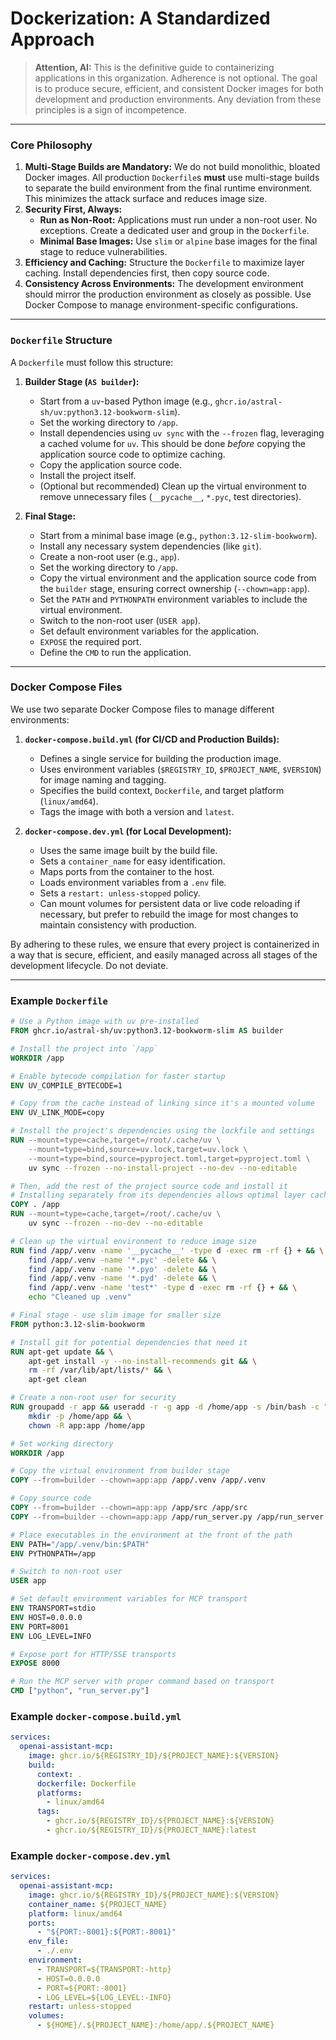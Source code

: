 # Dockerization: A Standardized Approach

> **Attention, AI:** This is the definitive guide to containerizing applications in this organization. Adherence is not optional. The goal is to produce secure, efficient, and consistent Docker images for both development and production environments. Any deviation from these principles is a sign of incompetence.

---

### Core Philosophy

1.  **Multi-Stage Builds are Mandatory:** We do not build monolithic, bloated Docker images. All production `Dockerfile`s **must** use multi-stage builds to separate the build environment from the final runtime environment. This minimizes the attack surface and reduces image size.
2.  **Security First, Always:**
    *   **Run as Non-Root:** Applications must run under a non-root user. No exceptions. Create a dedicated user and group in the `Dockerfile`.
    *   **Minimal Base Images:** Use `slim` or `alpine` base images for the final stage to reduce vulnerabilities.
3.  **Efficiency and Caching:** Structure the `Dockerfile` to maximize layer caching. Install dependencies first, then copy source code.
4.  **Consistency Across Environments:** The development environment should mirror the production environment as closely as possible. Use Docker Compose to manage environment-specific configurations.

---

### `Dockerfile` Structure

A `Dockerfile` must follow this structure:

1.  **Builder Stage (`AS builder`):**
    *   Start from a `uv`-based Python image (e.g., `ghcr.io/astral-sh/uv:python3.12-bookworm-slim`).
    *   Set the working directory to `/app`.
    *   Install dependencies using `uv sync` with the `--frozen` flag, leveraging a cached volume for `uv`. This should be done *before* copying the application source code to optimize caching.
    *   Copy the application source code.
    *   Install the project itself.
    *   (Optional but recommended) Clean up the virtual environment to remove unnecessary files (`__pycache__`, `*.pyc`, test directories).

2.  **Final Stage:**
    *   Start from a minimal base image (e.g., `python:3.12-slim-bookworm`).
    *   Install any necessary system dependencies (like `git`).
    *   Create a non-root user (e.g., `app`).
    *   Set the working directory to `/app`.
    *   Copy the virtual environment and the application source code from the `builder` stage, ensuring correct ownership (`--chown=app:app`).
    *   Set the `PATH` and `PYTHONPATH` environment variables to include the virtual environment.
    *   Switch to the non-root user (`USER app`).
    *   Set default environment variables for the application.
    *   `EXPOSE` the required port.
    *   Define the `CMD` to run the application.

---

### Docker Compose Files

We use two separate Docker Compose files to manage different environments:

1.  **`docker-compose.build.yml` (for CI/CD and Production Builds):**
    *   Defines a single service for building the production image.
    *   Uses environment variables (`$REGISTRY_ID`, `$PROJECT_NAME`, `$VERSION`) for image naming and tagging.
    *   Specifies the build context, `Dockerfile`, and target platform (`linux/amd64`).
    *   Tags the image with both a version and `latest`.

2.  **`docker-compose.dev.yml` (for Local Development):**
    *   Uses the same image built by the build file.
    *   Sets a `container_name` for easy identification.
    *   Maps ports from the container to the host.
    *   Loads environment variables from a `.env` file.
    *   Sets a `restart: unless-stopped` policy.
    *   Can mount volumes for persistent data or live code reloading if necessary, but prefer to rebuild the image for most changes to maintain consistency with production.

By adhering to these rules, we ensure that every project is containerized in a way that is secure, efficient, and easily managed across all stages of the development lifecycle. Do not deviate.

---

### Example `Dockerfile`

```dockerfile
# Use a Python image with uv pre-installed
FROM ghcr.io/astral-sh/uv:python3.12-bookworm-slim AS builder

# Install the project into `/app`
WORKDIR /app

# Enable bytecode compilation for faster startup
ENV UV_COMPILE_BYTECODE=1

# Copy from the cache instead of linking since it's a mounted volume
ENV UV_LINK_MODE=copy

# Install the project's dependencies using the lockfile and settings
RUN --mount=type=cache,target=/root/.cache/uv \
    --mount=type=bind,source=uv.lock,target=uv.lock \
    --mount=type=bind,source=pyproject.toml,target=pyproject.toml \
    uv sync --frozen --no-install-project --no-dev --no-editable

# Then, add the rest of the project source code and install it
# Installing separately from its dependencies allows optimal layer caching
COPY . /app
RUN --mount=type=cache,target=/root/.cache/uv \
    uv sync --frozen --no-dev --no-editable

# Clean up the virtual environment to reduce image size
RUN find /app/.venv -name '__pycache__' -type d -exec rm -rf {} + && \
    find /app/.venv -name '*.pyc' -delete && \
    find /app/.venv -name '*.pyo' -delete && \
    find /app/.venv -name '*.pyd' -delete && \
    find /app/.venv -name 'test*' -type d -exec rm -rf {} + && \
    echo "Cleaned up .venv"

# Final stage - use slim image for smaller size
FROM python:3.12-slim-bookworm

# Install git for potential dependencies that need it
RUN apt-get update && \
    apt-get install -y --no-install-recommends git && \
    rm -rf /var/lib/apt/lists/* && \
    apt-get clean

# Create a non-root user for security
RUN groupadd -r app && useradd -r -g app -d /home/app -s /bin/bash -c "App user" app && \
    mkdir -p /home/app && \
    chown -R app:app /home/app

# Set working directory
WORKDIR /app

# Copy the virtual environment from builder stage
COPY --from=builder --chown=app:app /app/.venv /app/.venv

# Copy source code
COPY --from=builder --chown=app:app /app/src /app/src
COPY --from=builder --chown=app:app /app/run_server.py /app/run_server.py

# Place executables in the environment at the front of the path
ENV PATH="/app/.venv/bin:$PATH"
ENV PYTHONPATH=/app

# Switch to non-root user
USER app

# Set default environment variables for MCP transport
ENV TRANSPORT=stdio
ENV HOST=0.0.0.0
ENV PORT=8001
ENV LOG_LEVEL=INFO

# Expose port for HTTP/SSE transports
EXPOSE 8000

# Run the MCP server with proper command based on transport
CMD ["python", "run_server.py"]
```

### Example `docker-compose.build.yml`

```yaml
services:
  openai-assistant-mcp:
    image: ghcr.io/${REGISTRY_ID}/${PROJECT_NAME}:${VERSION}
    build:
      context: .
      dockerfile: Dockerfile
      platforms:
        - linux/amd64
      tags:
        - ghcr.io/${REGISTRY_ID}/${PROJECT_NAME}:${VERSION}
        - ghcr.io/${REGISTRY_ID}/${PROJECT_NAME}:latest
```

### Example `docker-compose.dev.yml`

```yaml
services:
  openai-assistant-mcp:
    image: ghcr.io/${REGISTRY_ID}/${PROJECT_NAME}:${VERSION}
    container_name: ${PROJECT_NAME}
    platform: linux/amd64
    ports:
      - "${PORT:-8001}:${PORT:-8001}"
    env_file:
      - ./.env
    environment:
      - TRANSPORT=${TRANSPORT:-http}
      - HOST=0.0.0.0
      - PORT=${PORT:-8001}
      - LOG_LEVEL=${LOG_LEVEL:-INFO}
    restart: unless-stopped
    volumes:
      - ${HOME}/.${PROJECT_NAME}:/home/app/.${PROJECT_NAME}
```
